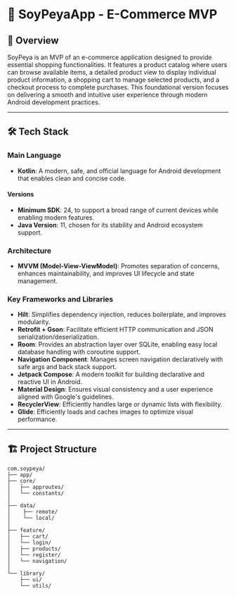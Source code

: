 # 🛵 SoyPeyaApp - E-Commerce MVP


## 🚀 Overview
SoyPeya is an MVP of an e-commerce application designed to provide essential shopping functionalities. 
It features a product catalog where users can browse available items, a detailed product view to display individual product information, a shopping cart to manage selected products, and a checkout process to complete purchases. 
This foundational version focuses on delivering a smooth and intuitive user experience through modern Android development practices.

---

## 🛠 Tech Stack

### Main Language
- **Kotlin**: A modern, safe, and official language for Android development that enables clean and concise code.

#### Versions
- **Minimum SDK**: 24, to support a broad range of current devices while enabling modern features.
- **Java Version**: 11, chosen for its stability and Android ecosystem support.

### Architecture
- **MVVM (Model-View-ViewModel)**: Promotes separation of concerns, enhances maintainability, and improves UI lifecycle and state management.

### Key Frameworks and Libraries

- **Hilt**: Simplifies dependency injection, reduces boilerplate, and improves modularity.
- **Retrofit + Gson**: Facilitate efficient HTTP communication and JSON serialization/deserialization.
- **Room**: Provides an abstraction layer over SQLite, enabling easy local database handling with coroutine support.
- **Navigation Component**: Manages screen navigation declaratively with safe args and back stack support.
- **Jetpack Compose**: A modern toolkit for building declarative and reactive UI in Android.
- **Material Design**: Ensures visual consistency and a user experience aligned with Google's guidelines.
- **RecyclerView**: Efficiently handles large or dynamic lists with flexibility.
- **Glide**: Efficiently loads and caches images to optimize visual performance.

---

## 🏗 Project Structure

```
com.soypeya/
├── app/                  
├── core/                 
│   ├── approutes/          
│   └── constants/         
│ 
├── data/
│    ├── remote/           
│    └── local/                       
│
├── feature/          
│   ├── cart/
│   └── login/              
│   ├── products/         
│   └── register/
│   └── navigation/              
│
└── library/                 
    ├── ui/            
    └── utils/            
```